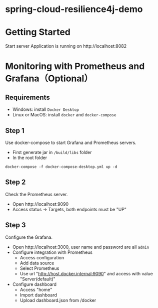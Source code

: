 # spring-cloud-resilience4j-demo

# Getting Started

Start server
Application is running on http://localhost:8082

# Monitoring with Prometheus and Grafana（Optional）

## Requirements

- Windows: install `Docker Desktop`
- Linux or MacOS: install `docker` and `docker-compose`
 
## Step 1

Use docker-compose to start Grafana and Prometheus servers.

- First generate jar in `/build/libs` folder
- In the root folder

```
docker-compose -f docker-compose-desktop.yml up -d
```

## Step 2

Check the Prometheus server.

- Open http://localhost:9090
- Access status -> Targets, both endpoints must be "UP"

## Step 3
Configure the Grafana.

- Open http://localhost:3000, user name and password are all `admin`
- Configure integration with Prometheus
  - Access configuration
  - Add data source
  - Select Prometheus
  - Use url "http://host.docker.internal:9090" and access with value "Server(default)"
- Configure dashboard
  - Access "home"
  - Import dashboard
  - Upload dashboard.json from /docker
